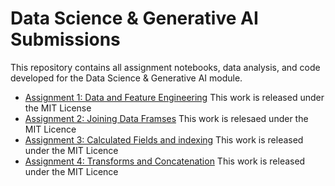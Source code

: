 # Data Science & Generative AI Submissions
This repository contains all assignment notebooks, data analysis, and code developed for the Data Science & Generative AI module.
- [Assignment 1: Data and Feature Engineering](./Assignment_1/2_01_data_and_feature_engineering_in_pandas_COMPLETED.ipynb)
This work is released under the MIT License
- [Assignment 2: Joining Data Framses](2_02_Joining_DataFramesCOMPLETED.ipynb)
This work is relesaed under the MIT Licence
- [Assignment 3: Calculated Fields and indexing](2_03_Calculated_Fields,_Indexing_and_SubsettingCOMPLTED.ipynb)
This work is released under the MIT Licence
- [Assignment 4: Transforms and Concatenation](2_04_Transforms_and_ConcatenationCOMPLETED.ipynb)
This work is released under the MIT Licence
